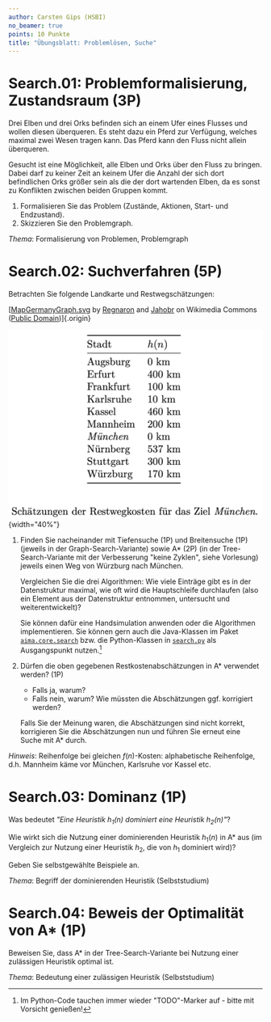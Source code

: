```yaml
---
author: Carsten Gips (HSBI)
no_beamer: true
points: 10 Punkte
title: "Übungsblatt: Problemlösen, Suche"
---
```


# Search.01: Problemformalisierung, Zustandsraum (3P)

Drei Elben und drei Orks befinden sich an einem Ufer eines Flusses und wollen diesen
überqueren. Es steht dazu ein Pferd zur Verfügung, welches maximal zwei Wesen tragen
kann. Das Pferd kann den Fluss nicht allein überqueren.

Gesucht ist eine Möglichkeit, alle Elben und Orks über den Fluss zu bringen. Dabei
darf zu keiner Zeit an keinem Ufer die Anzahl der sich dort befindlichen Orks größer
sein als die der dort wartenden Elben, da es sonst zu Konflikten zwischen beiden
Gruppen kommt.

1.  Formalisieren Sie das Problem (Zustände, Aktionen, Start- und Endzustand).
2.  Skizzieren Sie den Problemgraph.

*Thema*: Formalisierung von Problemen, Problemgraph

# Search.02: Suchverfahren (5P)

Betrachten Sie folgende Landkarte und Restwegschätzungen:

<!-- TODO
![](https://upload.wikimedia.org/wikipedia/commons/thumb/a/ad/MapGermanyGraph.svg/476px-MapGermanyGraph.svg.png){width="40%"}
-->

[[MapGermanyGraph.svg](https://commons.wikimedia.org/wiki/File:MapGermanyGraph.svg)
by [Regnaron](https://de.wikipedia.org/wiki/Benutzer:Regnaron) and
[Jahobr](https://commons.wikimedia.org/wiki/User:Jahobr) on Wikimedia Commons
([Public Domain](https://en.wikipedia.org/wiki/en:public_domain))]{.origin}

![](images/MapGermanyGraph-Kosten.png){width="40%"}

1.  Finden Sie nacheinander mit Tiefensuche (1P) und Breitensuche (1P) (jeweils in
    der Graph-Search-Variante) sowie A\* (2P) (in der Tree-Search-Variante mit der
    Verbesserung "keine Zyklen", siehe Vorlesung) jeweils einen Weg von Würzburg
    nach München.

    Vergleichen Sie die drei Algorithmen: Wie viele Einträge gibt es in der
    Datenstruktur maximal, wie oft wird die Hauptschleife durchlaufen (also ein
    Element aus der Datenstruktur entnommen, untersucht und weiterentwickelt)?

    Sie können dafür eine Handsimulation anwenden oder die Algorithmen
    implementieren. Sie können gern auch die Java-Klassen im Paket
    [`aima.core.search`](https://github.com/aimacode/aima-java/tree/AIMA3e/aima-core/src/main/java/aima/core/search)
    bzw. die Python-Klassen in
    [`search.py`](https://github.com/aimacode/aima-python/blob/master/search.py) als
    Ausgangspunkt nutzen.[^1]

2.  Dürfen die oben gegebenen Restkostenabschätzungen in A\* verwendet werden? (1P)

    -   Falls ja, warum?
    -   Falls nein, warum? Wie müssten die Abschätzungen ggf. korrigiert werden?

    Falls Sie der Meinung waren, die Abschätzungen sind nicht korrekt, korrigieren
    Sie die Abschätzungen nun und führen Sie erneut eine Suche mit A\* durch.

*Hinweis*: Reihenfolge bei gleichen $f(n)$-Kosten: alphabetische Reihenfolge, d.h.
Mannheim käme vor München, Karlsruhe vor Kassel etc.

# Search.03: Dominanz (1P)

Was bedeutet *"Eine Heuristik $h_1(n)$ dominiert eine Heuristik $h_2(n)$"*?

Wie wirkt sich die Nutzung einer dominierenden Heuristik $h_1(n)$ in A\* aus (im
Vergleich zur Nutzung einer Heuristik $h_2$, die von $h_1$ dominiert wird)?

Geben Sie selbstgewählte Beispiele an.

*Thema*: Begriff der dominierenden Heuristik (Selbststudium)

# Search.04: Beweis der Optimalität von A\* (1P)

Beweisen Sie, dass A\* in der Tree-Search-Variante bei Nutzung einer zulässigen
Heuristik optimal ist.

*Thema*: Bedeutung einer zulässigen Heuristik (Selbststudium)

[^1]: Im Python-Code tauchen immer wieder "TODO"-Marker auf - bitte mit Vorsicht
    genießen!
